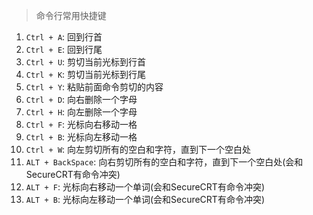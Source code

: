 > 命令行常用快捷键
1. `Ctrl + A`: 回到行首
1. `Ctrl + E`: 回到行尾
1. `Ctrl + U`: 剪切当前光标到行首
1. `Ctrl + K`: 剪切当前光标到行尾
1. `Ctrl + Y`: 粘贴前面命令剪切的内容
1. `Ctrl + D`: 向右删除一个字母
1. `Ctrl + H`: 向左删除一个字母
1. `Ctrl + F`: 光标向右移动一格
1. `Ctrl + B`: 光标向左移动一格
1. `Ctrl + W`: 向左剪切所有的空白和字符，直到下一个空白处
1. `ALT + BackSpace`: 向右剪切所有的空白和字符，直到下一个空白处(会和SecureCRT有命令冲突)
1. `ALT + F`: 光标向右移动一个单词(会和SecureCRT有命令冲突)
1. `ALT + B`: 光标向左移动一个单词(会和SecureCRT有命令冲突)